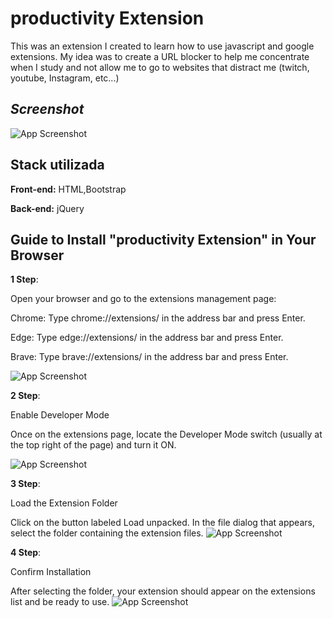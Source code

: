 
# **productivity Extension** 

This was an extension I created to learn how to use javascript and google extensions. My idea was to create a URL blocker to help me concentrate when I study and not allow me to go to websites that distract me (twitch, youtube, Instagram, etc...)


## *Screenshot*

![App Screenshot](https://media.discordapp.net/attachments/1140243621942153227/1299372400328048660/app_screenchot.png?ex=671cf659&is=671ba4d9&hm=af0c7c612e859f8affb81b00ac2f36f1cbf5277b95e8cb649173f73ea7223700&=&format=webp&quality=lossless)


## **Stack utilizada**

**Front-end:** HTML,Bootstrap

**Back-end:** jQuery


## **Guide to Install "productivity Extension"  in Your Browser**

**1 Step**:


Open your browser and go to the extensions management page:

Chrome: Type chrome://extensions/ in the address bar and press Enter.

Edge: Type edge://extensions/ in the address bar and press Enter.

Brave: Type brave://extensions/ in the address bar and press Enter.

![App Screenshot](https://cdn.discordapp.com/attachments/499268967836418048/1299375778886057984/step1.png?ex=671cf97e&is=671ba7fe&hm=89b50f1d8ee74217d377fe22feb31160618be23c0810c2221fd44e75cc0531bd&)



**2 Step**:

Enable Developer Mode

Once on the extensions page, locate the Developer Mode switch (usually at the top right of the page) and turn it ON.

![App Screenshot](https://cdn.discordapp.com/attachments/499268967836418048/1299375779150434330/step2.png?ex=671cf97e&is=671ba7fe&hm=de4fec5737f29a43a571ff737f9a3bd24196a43dced7888ddca6d585b7ddc4ed&)

**3 Step**:

Load the Extension Folder

Click on the button labeled Load unpacked.
In the file dialog that appears, select the folder containing the extension files.
![App Screenshot]( https://cdn.discordapp.com/attachments/499268967836418048/1299375779393830995/step3.png?ex=671cf97f&is=671ba7ff&hm=d8ca3cb63b25009c3fb1164bd268aaa3b8c066fa5e9380211acd84c65151e865&)

 **4 Step**:

 Confirm Installation

After selecting the folder, your extension should appear on the extensions list and be ready to use.
![App Screenshot](https://cdn.discordapp.com/attachments/499268967836418048/1299375779670659152/step4.png?ex=671cf97f&is=671ba7ff&hm=95cb5732dc01f4cebba21a2a46040cb13d34f683d8d014b5511286bd376b37b2&)
